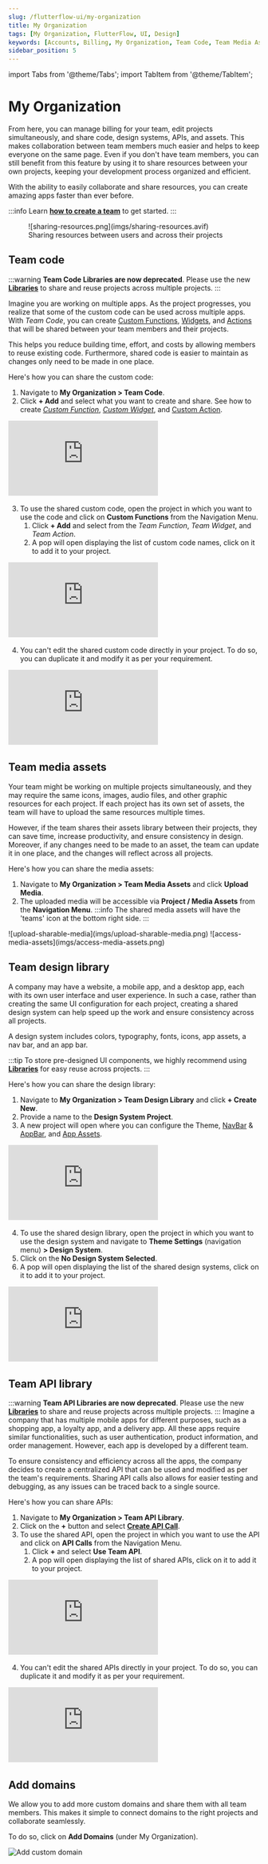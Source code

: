 ```yaml
---
slug: /flutterflow-ui/my-organization
title: My Organization
tags: [My Organization, FlutterFlow, UI, Design]
keywords: [Accounts, Billing, My Organization, Team Code, Team Media Assets, Team Design Library, Team API Library, Adding Domains ]
sidebar_position: 5
---
```

import Tabs from '@theme/Tabs';
import TabItem from '@theme/TabItem';

# My Organization
From here, you can manage billing for your team, edit projects simultaneously, and share code, design systems, APIs, and assets. This makes collaboration between team members much easier and helps to keep everyone on the same page. Even if you don't have team members, you can still benefit from this feature by using it to share resources between your own projects, keeping your development process organized and efficient.

With the ability to easily collaborate and share resources, you can create amazing apps faster than ever before.

:::info
Learn [**how to create a team**](../../accounts-billing/subscriptions/flutterflow-for-teams.md) to get started.
:::



<figure>
    ![sharing-resources.png](imgs/sharing-resources.avif)
  <figcaption class="centered-caption">Sharing resources between users and across their projects</figcaption>
</figure>

## Team code


:::warning
**Team Code Libraries are now deprecated**. Please use the new [**Libraries**](../../resources/projects/libraries.md) to share and reuse projects across multiple projects.
:::

Imagine you are working on multiple apps. As the project progresses, you realize that some of the custom code can be used across multiple apps. With *Team Code*, you can create [Custom Functions](../../ff-concepts/adding-customization/custom-functions.md), [Widgets](../../resources/ui/widgets/composing-widgets/rows-column-stack.md), and [Actions](../../resources/control-flow/functions/action-flow-editor.md) that will be shared between your team members and their projects.

This helps you reduce building time, effort, and costs by allowing members to reuse existing code. Furthermore, shared code is easier to maintain as changes only need to be made in one place.

Here's how you can share the custom code:

1. Navigate to **My Organization > Team Code**.
2. Click **+ Add** and select what you want to create and share. See how to create [*Custom Function*](../../ff-concepts/adding-customization/custom-functions.md), [*Custom Widget*](../../ff-concepts/adding-customization/custom-widgets.md), and [Custom Action](../../ff-concepts/adding-customization/custom-actions.md).

<div style={{
    position: 'relative',
    paddingBottom: 'calc(45.67989417989418% + 41px)', // Keeps the aspect ratio and additional padding
    height: 0,
    width: '100%'}}>
    <iframe 
        src="https://demo.arcade.software/ZBQK4f3KhcR0wA5vvJ7f?embed&show_copy_link=true"
        title=""
        style={{
            position: 'absolute',
            top: 0,
            left: 0,
            width: '100%',
            height: '100%',
            colorScheme: 'light'
        }}
        frameborder="0"
        loading="lazy"
        webkitAllowFullScreen
        mozAllowFullScreen
        allowFullScreen
        allow="clipboard-write">
    </iframe>
</div>
<p></p>

3. To use the shared custom code, open the project in which you want to use the code and click on **Custom Functions** from the Navigation Menu.
    1. Click **+ Add** and select from the *Team Function*, *Team Widget*, and *Team Action*.
    2. A pop will open displaying the list of custom code names, click on it to add it to your project.

<div style={{
    position: 'relative',
    paddingBottom: 'calc(56.67989417989418% + 41px)', // Keeps the aspect ratio and additional padding
    height: 0,
    width: '100%'}}>
    <iframe 
        src="https://demo.arcade.software/TzSyFkSwGM5A4PZDCwO6?embed&show_copy_link=true"
        title=""
        style={{
            position: 'absolute',
            top: 0,
            left: 0,
            width: '100%',
            height: '100%',
            colorScheme: 'light'
        }}
        frameborder="0"
        loading="lazy"
        webkitAllowFullScreen
        mozAllowFullScreen
        allowFullScreen
        allow="clipboard-write">
    </iframe>
</div>
<p></p>

4. You can't edit the shared custom code directly in your project. To do so, you can duplicate it and modify it as per your requirement.

<div style={{
    position: 'relative',
    paddingBottom: 'calc(56.67989417989418% + 41px)', // Keeps the aspect ratio and additional padding
    height: 0,
    width: '100%'}}>
    <iframe 
        src="https://demo.arcade.software/Yk1uQVokPuizdWUU4UTd?embed&show_copy_link=true"
        title=""
        style={{
            position: 'absolute',
            top: 0,
            left: 0,
            width: '100%',
            height: '100%',
            colorScheme: 'light'
        }}
        frameborder="0"
        loading="lazy"
        webkitAllowFullScreen
        mozAllowFullScreen
        allowFullScreen
        allow="clipboard-write">
    </iframe>
</div>
<p></p>

## Team media assets

Your team might be working on multiple projects simultaneously, and they may require the same icons, images, audio files, and other graphic resources for each project. If each project has its own set of assets, the team will have to upload the same resources multiple times.

However, if the team shares their assets library between their projects, they can save time, increase productivity, and ensure consistency in design. Moreover, if any changes need to be made to an asset, the team can update it in one place, and the changes will reflect across all projects.

Here's how you can share the media assets:

1. Navigate to **My Organization > Team Media Assets** and click **Upload Media**.
2. The uploaded media will be accessible via **Project / Media Assets** from the **Navigation Menu**.
:::info
The shared media assets will have the 'teams' icon at the bottom right side.
:::

<Tabs>
<TabItem value="1" label="Upload sharable media assets" default>
![upload-sharable-media](imgs/upload-sharable-media.png)
</TabItem>
<TabItem value="2" label="Access media assets">
![access-media-assets](imgs/access-media-assets.png)
</TabItem>
</Tabs>

## Team design library

A company may have a website, a mobile app, and a desktop app, each with its own user interface and user experience. In such a case, rather than creating the same UI configuration for each project, creating a shared design system can help speed up the work and ensure consistency across all projects.

A design system includes colors, typography, fonts, icons, app assets, a nav bar, and an app bar.

:::tip
To store pre-designed UI components, we highly recommend using [**Libraries**](../../resources/projects/libraries.md) for easy reuse across projects.
:::

Here's how you can share the design library:

1. Navigate to **My Organization > Team Design Library** and click **+ Create New**.
2. Provide a name to the **Design System Project**.
3. A new project will open where you can configure the Theme, [NavBar](../../resources/ui/pages/page-elements.md#nav-bar) & [AppBar](../../resources/ui/pages/page-elements.md#appbar), and [App Assets](../../resources/projects/settings/general-settings.md#app-assets).

<div style={{
    position: 'relative',
    paddingBottom: 'calc(56.67989417989418% + 41px)', // Keeps the aspect ratio and additional padding
    height: 0,
    width: '100%'}}>
    <iframe 
        src="https://demo.arcade.software/wKuA4fKRkxiNXCkESJJt?embed&show_copy_link=true"
        title=""
        style={{
            position: 'absolute',
            top: 0,
            left: 0,
            width: '100%',
            height: '100%',
            colorScheme: 'light'
        }}
        frameborder="0"
        loading="lazy"
        webkitAllowFullScreen
        mozAllowFullScreen
        allowFullScreen
        allow="clipboard-write">
    </iframe>
</div>
<p></p>

4. To use the shared design library, open the project in which you want to use the design system and navigate to **Theme Settings** (navigation menu) **> Design System**.
5. Click on the **No Design System Selected**.
6. A pop will open displaying the list of the shared design systems, click on it to add it to your project.

<div style={{
    position: 'relative',
    paddingBottom: 'calc(56.67989417989418% + 41px)', // Keeps the aspect ratio and additional padding
    height: 0,
    width: '100%'}}>
    <iframe 
        src="https://demo.arcade.software/JvWQRp2yZHIAJqHu4Lfm?embed&show_copy_link=true"
        title=""
        style={{
            position: 'absolute',
            top: 0,
            left: 0,
            width: '100%',
            height: '100%',
            colorScheme: 'light'
        }}
        frameborder="0"
        loading="lazy"
        webkitAllowFullScreen
        mozAllowFullScreen
        allowFullScreen
        allow="clipboard-write">
    </iframe>
</div>
<p></p>

## Team API library
:::warning
**Team API Libraries are now deprecated**. Please use the new [**Libraries**](../../resources/projects/libraries.md) to share and reuse projects across multiple projects.
:::
Imagine a company that has multiple mobile apps for different purposes, such as a shopping app, a loyalty app, and a delivery app. All these apps require similar functionalities, such as user authentication, product information, and order management. However, each app is developed by a different team.

To ensure consistency and efficiency across all the apps, the company decides to create a centralized API that can be used and modified as per the team's requirements. Sharing API calls also allows for easier testing and debugging, as any issues can be traced back to a single source.

Here's how you can share APIs:

1. Navigate to **My Organization > Team API Library**.
2. Click on the **+** button and select [**Create API Call**](../../resources/control-flow/backend-logic/api/create-test-api-calls.md).
3. To use the shared API, open the project in which you want to use the API and click on **API Calls** from the Navigation Menu.
    1. Click **+** and select **Use Team API**.
    2. A pop will open displaying the list of shared APIs, click on it to add it to your project.

<div style={{
    position: 'relative',
    paddingBottom: 'calc(56.67989417989418% + 41px)', // Keeps the aspect ratio and additional padding
    height: 0,
    width: '100%'}}>
    <iframe 
        src="https://demo.arcade.software/2ALaTBUoWnyeZHAqi5wR?embed&show_copy_link=true"
        title=""
        style={{
            position: 'absolute',
            top: 0,
            left: 0,
            width: '100%',
            height: '100%',
            colorScheme: 'light'
        }}
        frameborder="0"
        loading="lazy"
        webkitAllowFullScreen
        mozAllowFullScreen
        allowFullScreen
        allow="clipboard-write">
    </iframe>
</div>
<p></p>

4. You can't edit the shared APIs directly in your project. To do so, you can duplicate it and modify it as per your requirement.

<div style={{
    position: 'relative',
    paddingBottom: 'calc(56.67989417989418% + 41px)', // Keeps the aspect ratio and additional padding
    height: 0,
    width: '100%'}}>
    <iframe 
        src="https://demo.arcade.software/mT2NXzQoIYcsRP0XBVdG?embed&show_copy_link=true"
        title=""
        style={{
            position: 'absolute',
            top: 0,
            left: 0,
            width: '100%',
            height: '100%',
            colorScheme: 'light'
        }}
        frameborder="0"
        loading="lazy"
        webkitAllowFullScreen
        mozAllowFullScreen
        allowFullScreen
        allow="clipboard-write">
    </iframe>
</div>
<p></p>

## Add domains

We allow you to add more custom domains and share them with all team members. This makes it simple to connect domains to the right projects and collaborate seamlessly.

To do so, click on **Add Domains** (under My Organization).

![Add custom domain](imgs/add-custom-domain.avif)